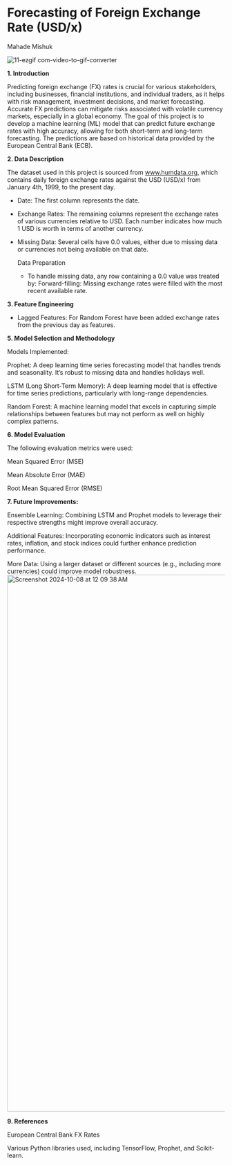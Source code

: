 # **Forecasting of Foreign Exchange Rate (USD/x)**
Mahade Mishuk


![11-ezgif com-video-to-gif-converter](https://github.com/user-attachments/assets/6b9e4a15-7fe8-4638-abec-9c301b2f885e)





**1. Introduction**

Predicting foreign exchange (FX) rates is crucial for various stakeholders, including businesses, financial institutions, and individual traders, as it helps with risk management, investment decisions, and market forecasting. Accurate FX predictions can mitigate risks associated with volatile currency markets, especially in a global economy. The goal of this project is to develop a machine learning (ML) model that can predict future exchange rates with high accuracy, allowing for both short-term and long-term forecasting. The predictions are based on historical data provided by the European Central Bank (ECB).

**2. Data Description**

The dataset used in this project is sourced from www.humdata.org, which contains daily foreign exchange rates against the USD (USD/x) from January 4th, 1999, to the present day.

- Date: The first column represents the date.
- Exchange Rates: The remaining columns represent the exchange rates of various currencies relative to USD. Each number indicates how much 1 USD is worth in terms of another currency.
- Missing Data: Several cells have 0.0 values, either due to missing data or currencies not being available on that date.

  Data Preparation
  
  - To handle missing data, any row containing a 0.0 value was treated by: Forward-filling: Missing exchange rates were filled with the most recent available rate.

**3. Feature Engineering**

- Lagged Features: For Random Forest have been added exchange rates from the previous day as features.

**5. Model Selection and Methodology**

Models Implemented:

Prophet: A deep learning time series forecasting model that handles trends and seasonality. It’s robust to missing data and handles holidays well.

LSTM (Long Short-Term Memory): A deep learning model that is effective for time series predictions, particularly with long-range dependencies.

Random Forest: A machine learning model that excels in capturing simple relationships between features but may not perform as well on highly complex patterns.

**6. Model Evaluation**

The following evaluation metrics were used:

Mean Squared Error (MSE)

Mean Absolute Error (MAE)

Root Mean Squared Error (RMSE)

**7. Future Improvements:**

Ensemble Learning: Combining LSTM and Prophet models to leverage their respective strengths might improve overall accuracy.

Additional Features: Incorporating economic indicators such as interest rates, inflation, and stock indices could further enhance prediction performance.

More Data: Using a larger dataset or different sources (e.g., including more currencies) could improve model robustness.
<img width="1242" alt="Screenshot 2024-10-08 at 12 09 38 AM" src="https://github.com/user-attachments/assets/2623d257-96eb-43ed-84ea-583177eb0c30">

**9. References**

European Central Bank FX Rates

Various Python libraries used, including TensorFlow, Prophet, and Scikit-learn.
